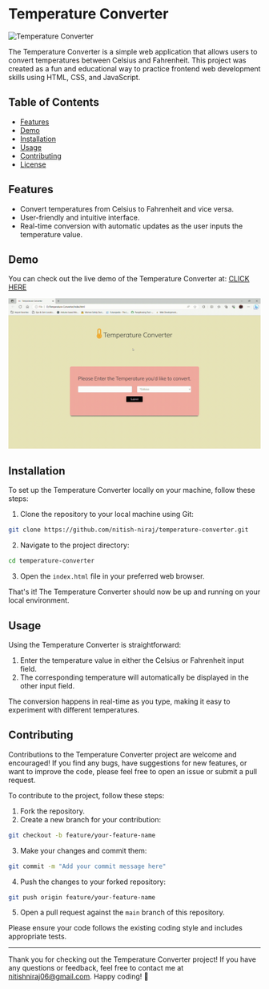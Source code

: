 # Temperature Converter

![Temperature Converter](temperature_converter.png)

The Temperature Converter is a simple web application that allows users to convert temperatures between Celsius and Fahrenheit. This project was created as a fun and educational way to practice frontend web development skills using HTML, CSS, and JavaScript.

## Table of Contents

- [Features](#features)
- [Demo](#demo)
- [Installation](#installation)
- [Usage](#usage)
- [Contributing](#contributing)
- [License](#license)

## Features

- Convert temperatures from Celsius to Fahrenheit and vice versa.
- User-friendly and intuitive interface.
- Real-time conversion with automatic updates as the user inputs the temperature value.

## Demo

You can check out the live demo of the Temperature Converter at: [CLICK HERE](https://nitish-niraj.github.io/Bharatintern-temperature-converter/)

![Temperature Converter Demo](https://github.com/nitish-niraj/temperature-converter/blob/main/Temperature%20Converter%20-%20Person%202%20-%20Microsoft_%20Edge%202023-07-10%2013-45-42.gif)

## Installation

To set up the Temperature Converter locally on your machine, follow these steps:

1. Clone the repository to your local machine using Git:

```bash
git clone https://github.com/nitish-niraj/temperature-converter.git
```

2. Navigate to the project directory:

```bash
cd temperature-converter
```

3. Open the `index.html` file in your preferred web browser.

That's it! The Temperature Converter should now be up and running on your local environment.

## Usage

Using the Temperature Converter is straightforward:

1. Enter the temperature value in either the Celsius or Fahrenheit input field.
2. The corresponding temperature will automatically be displayed in the other input field.

The conversion happens in real-time as you type, making it easy to experiment with different temperatures.

## Contributing

Contributions to the Temperature Converter project are welcome and encouraged! If you find any bugs, have suggestions for new features, or want to improve the code, please feel free to open an issue or submit a pull request.

To contribute to the project, follow these steps:

1. Fork the repository.
2. Create a new branch for your contribution:

```bash
git checkout -b feature/your-feature-name
```

3. Make your changes and commit them:

```bash
git commit -m "Add your commit message here"
```

4. Push the changes to your forked repository:

```bash
git push origin feature/your-feature-name
```

5. Open a pull request against the `main` branch of this repository.

Please ensure your code follows the existing coding style and includes appropriate tests.


---

Thank you for checking out the Temperature Converter project! If you have any questions or feedback, feel free to contact me at nitishniraj06@gmail.com. Happy coding! 🚀
